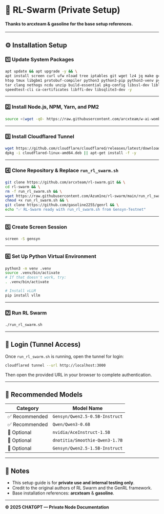 # 🧠 RL-Swarm (Private Setup)
  
#### Thanks to **arcxteam** & **gasoline** for the base setup references.

---

## ⚙️ Installation Setup

### 1️⃣ Update System Packages
```bash
apt update && apt upgrade -y && \
apt install screen curl ufw nload tree iptables git wget lz4 jq make gcc nano automake autoconf \
htop tmux libgbm1 protobuf-compiler python3 python3-pip python3-venv python3-dev python3-setuptools \
tar clang nethogs ncdu unzip build-essential pkg-config libssl-dev libleveldb-dev \
speedtest-cli ca-certificates libffi-dev libsqlite3-dev -y
```

---

### 2️⃣ Install Node.js, NPM, Yarn, and PM2
```bash
source <(wget -qO- https://raw.githubusercontent.com/arcxteam/w-ai-wombo/main/nodejs.sh)
```

---

### 3️⃣ Install Cloudflared Tunnel
```bash
wget https://github.com/cloudflare/cloudflared/releases/latest/download/cloudflared-linux-amd64.deb
dpkg -i cloudflared-linux-amd64.deb || apt-get install -f -y
```

---

### 4️⃣ Clone Repository & Replace `run_rl_swarm.sh`
```bash
git clone https://github.com/arcxteam/rl-swarm.git && \
cd rl-swarm && \
rm -f run_rl_swarm.sh && \
wget https://raw.githubusercontent.com/Azum1ne/rl-swarm/main/run_rl_swarm.sh -O run_rl_swarm.sh && \
chmod +x run_rl_swarm.sh && \
git clone https://github.com/gasoline2255/genrl && \
echo "✅ RL-Swarm ready with run_rl_swarm.sh from Gensyn-Testnet"
```

---

### 5️⃣ Create Screen Session
```bash
screen -S gensyn
```

---

### 6️⃣ Set Up Python Virtual Environment
```bash
python3 -m venv .venv
source .venv/bin/activate
# If that doesn't work, try:
. .venv/bin/activate

# Install vLLM
pip install vllm
```

---

### 7️⃣ Run RL Swarm
```bash
./run_rl_swarm.sh
```

---

## 🔑 Login (Tunnel Access)
Once `run_rl_swarm.sh` is running, open the tunnel for login:
```bash
cloudflared tunnel --url http://localhost:3000
```
Then open the provided URL in your browser to complete authentication.

---

## 🧠 Recommended Models

| Category | Model Name |
|-----------|-------------|
| ✅ Recommended | `Gensyn/Qwen2.5-0.5B-Instruct` |
| ✅ Recommended | `Qwen/Qwen3-0.6B` |
| 🧪 Optional | `nvidia/AceInstruct-1.5B` |
| 🧪 Optional | `dnotitia/Smoothie-Qwen3-1.7B` |
| 🧪 Optional | `Gensyn/Qwen2.5-1.5B-Instruct` |

---

## 🧾 Notes
- This setup guide is for **private use and internal testing only**.  
- Credit to the original authors of RL Swarm and the GenRL framework.  
- Base installation references: **arcxteam** & **gasoline**.

---

**© 2025 CHATGPT — Private Node Documentation**

